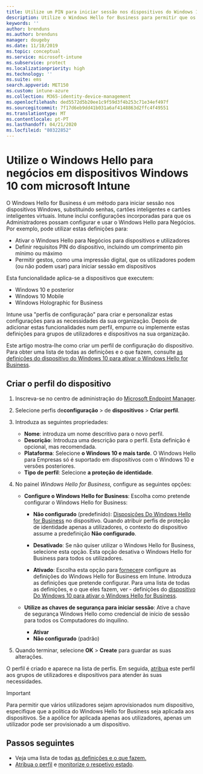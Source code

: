 ```yaml
---
title: Utilize um PIN para iniciar sessão nos dispositivos do Windows 10 utilizando o Microsoft Intune - Azure [ Microsoft Docs
description: Utilize o Windows Hello for Business para permitir que os utilizadores instiem dispositivos com um PIN, uma impressão digital e muito mais. Crie um perfil de configuração de proteção de identidade em Intune para dispositivos Windows 10 com estas definições e atribua o perfil a grupos de utilizadores e grupos de dispositivos.
keywords: ''
author: brenduns
ms.author: brenduns
manager: dougeby
ms.date: 11/18/2019
ms.topic: conceptual
ms.service: microsoft-intune
ms.subservice: protect
ms.localizationpriority: high
ms.technology: ''
ms.suite: ems
search.appverid: MET150
ms.custom: intune-azure
ms.collection: M365-identity-device-management
ms.openlocfilehash: ded5572d5b20ee1c9f59d3f4b253c71e34ef497f
ms.sourcegitcommit: 7f17d6eb9dd41b031a6af4148863d2ffc4f49551
ms.translationtype: MT
ms.contentlocale: pt-PT
ms.lasthandoff: 04/21/2020
ms.locfileid: "80322852"
---
```

# <a name="use-windows-hello-for-business-on-windows-10-devices-with-microsoft-intune"></a>Utilize o Windows Hello para negócios em dispositivos Windows 10 com microsoft Intune

O Windows Hello for Business é um método para iniciar sessão nos dispositivos Windows, substituindo senhas, cartões inteligentes e cartões inteligentes virtuais. Intune inclui configurações incorporadas para que os Administradores possam configurar e usar o Windows Hello para Negócios. Por exemplo, pode utilizar estas definições para:

- Ativar o Windows Hello para Negócios para dispositivos e utilizadores
- Definir requisitos PIN do dispositivo, incluindo um comprimento pin mínimo ou máximo
- Permitir gestos, como uma impressão digital, que os utilizadores podem (ou não podem usar) para iniciar sessão em dispositivos

Esta funcionalidade aplica-se a dispositivos que executem:

- Windows 10 e posterior
- Windows 10 Mobile
- Windows Holographic for Business

Intune usa "perfis de configuração" para criar e personalizar estas configurações para as necessidades da sua organização. Depois de adicionar estas funcionalidades num perfil, empurre ou implemente estas definições para grupos de utilizadores e dispositivos na sua organização.

Este artigo mostra-lhe como criar um perfil de configuração do dispositivo. Para obter uma lista de todas as definições e o que fazem, consulte [as definições do dispositivo do Windows 10 para ativar o Windows Hello for Business](identity-protection-windows-settings.md).

## <a name="create-the-device-profile"></a>Criar o perfil do dispositivo

1. Inscreva-se no centro de administração do [Microsoft Endpoint Manager](https://go.microsoft.com/fwlink/?linkid=2109431).

2. Selecione perfis de**configuração** > de **dispositivos** > **Criar perfil**.

3. Introduza as seguintes propriedades:

   - **Nome**: introduza um nome descritivo para o novo perfil.
   - **Descrição**: Introduza uma descrição para o perfil. Esta definição é opcional, mas recomendada.
   - **Plataforma**: Selecione **o Windows 10 e mais tarde**. O Windows Hello para Empresas só é suportado em dispositivos com o Windows 10 e versões posteriores.
   - **Tipo de perfil**: Selecione **a proteção de identidade**.

4. No painel *Windows Hello for Business,* configure as seguintes opções:

   - **Configure o Windows Hello for Business**: Escolha como pretende configurar o Windows Hello for Business:

     - **Não configurado** (predefinido): [Disposições Do Windows Hello for Business](https://docs.microsoft.com/windows/security/identity-protection/hello-for-business/hello-how-it-works-provisioning) no dispositivo. Quando atribuir perfis de proteção de identidade apenas a utilizadores, o contexto do dispositivo assume a predefinição **Não configurado**.

     - **Desativado**: Se não quiser utilizar o Windows Hello for Business, selecione esta opção. Esta opção desativa o Windows Hello for Business para todos os utilizadores.

     - **Ativado**: Escolha esta opção para [fornecer](https://docs.microsoft.com/windows/security/identity-protection/hello-for-business/hello-how-it-works-provisioning)e configure as definições do Windows Hello for Business em Intune. Introduza as definições que pretende configurar. Para uma lista de todas as definições, e o que eles fazem, ver - definições do [dispositivo Do Windows 10 para ativar o Windows Hello for Business](identity-protection-windows-settings.md).

   - **Utilize as chaves de segurança para iniciar sessão**: Ative a chave de segurança Windows Hello como credencial de início de sessão para todos os Computadores do inquilino.

     - **Ativar**
     - **Não configurado** (padrão)

5. Quando terminar, selecione **OK** > **Create** para guardar as suas alterações.

O perfil é criado e aparece na lista de perfis. Em seguida, [atribua](../configuration/device-profile-assign.md) este perfil aos grupos de utilizadores e dispositivos para atender às suas necessidades.

> [!IMPORTANT]
> Para permitir que vários utilizadores sejam aprovisionados num dispositivo, especifique que a política do Windows Hello for Business seja aplicada aos dispositivos. Se a apólice for aplicada apenas aos utilizadores, apenas um utilizador pode ser provisionado a um dispositivo.

<!--  Removing image as part of design review; retaining source until we known the disposition.

## Example of device restriction settings

In this high-level example, you'll create a device restriction policy that blocks the use of the built-in camera app on Android devices.

![How to disable the camera on Android devices](./media/identity-protection-configure/disable-android-camera.png)

-->

## <a name="next-steps"></a>Passos seguintes

- Veja uma lista de todas [as definições e o que fazem.](identity-protection-windows-settings.md)
- [Atribua o perfil](../configuration/device-profile-assign.md) e [monitorize o respetivo estado](../configuration/device-profile-monitor.md).
